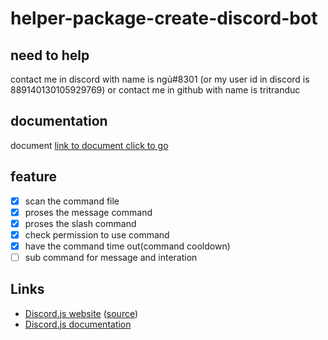 # helper-package-create-discord-bot

## **need to help**

contact me in discord with name is ngủ#8301 (or my user id in discord is 889140130105929769) or contact me in github with name is tritranduc

## **documentation**

document [link to document click to go](./document/main.md)

## **feature**

- [x] scan the command file
- [x] proses the message command
- [x] proses the slash command
- [x] check permission to use command
- [x] have the command time out(command cooldown)
- [ ] sub command for message and interation

## **Links**

- [Discord.js website](https://discord.js.org/) ([source](https://github.com/discordjs/website))
- [Discord.js documentation](https://discord.js.org/#/docs)
